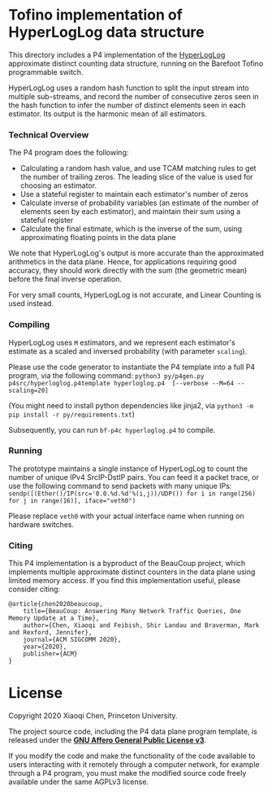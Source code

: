 
# Tofino implementation of HyperLogLog data structure 

This directory includes a P4 implementation of the [HyperLogLog](https://en.wikipedia.org/wiki/HyperLogLog/) approximate distinct counting data structure, running on the Barefoot Tofino programmable switch. 

HyperLogLog uses a random hash function to split the input stream into multiple sub-streams, and record the number of consecutive zeros seen in the hash function to infer the number of distinct elements seen in each estimator. Its output is the harmonic mean of all estimators.

### Technical Overview

The P4 program does the following:
- Calculating a random hash value, and use TCAM matching rules to get the number of trailing zeros. The leading slice of the value is used for choosing an estimator.
- Use a stateful register to maintain each estimator's number of zeros
- Calculate inverse of probability variables (an estimate of the number of elements seen by each estimator), and maintain their sum using a stateful register
- Calculate the final estimate, which is the inverse of the sum, using approximating floating points in the data plane

We note that HyperLogLog's output is more accurate than the approximated arithmetics in the data plane. Hence, for applications requiring good accuracy, they should work directly with the sum (the geometric mean) before the final inverse operation.

For very small counts, HyperLogLog is not accurate, and Linear Counting is used instead.

### Compiling

HyperLogLog uses `M` estimators, and we represent each estimator's estimate as a scaled and inversed probability (with parameter `scaling`).

Please use the code generator to instantiate the P4 template into a full P4 program, via the following command:
`python3 py/p4gen.py p4src/hyperloglog.p4template hyperloglog.p4  [--verbose --M=64 --scaling=20]`

(You might need to install python dependencies like jinja2, via `python3 -m pip install -r py/requirements.txt`)

Subsequently, you can run `bf-p4c hyperloglog.p4` to compile.

### Running

The prototype maintains a single instance of HyperLogLog to count the number of unique IPv4 SrcIP-DstIP pairs. You can feed it a packet trace, or use the following command to send packets with many unique IPs:
`sendp([(Ether()/IP(src='0.0.%d.%d'%(i,j))/UDP()) for i in range(256) for j in range(16)], iface="veth0")`

Please replace `veth0` with your actual interface name when running on hardware switches.

### Citing

This P4 implementation is a byproduct of the BeauCoup project, which implements multiple approximate distinct counters in the data plane using limited memory access. If you find this implementation useful, please consider citing:

    @article{chen2020beaucoup,
        title={BeauCoup: Answering Many Network Traffic Queries, One Memory Update at a Time},
        author={Chen, Xiaoqi and Feibish, Shir Landau and Braverman, Mark and Rexford, Jennifer},
        journal={ACM SIGCOMM 2020},
        year={2020},
        publisher={ACM}
    }

# License

Copyright 2020 Xiaoqi Chen, Princeton University.

The project source code, including the P4 data plane program template, is released under the **[GNU Affero General Public License v3](https://www.gnu.org/licenses/agpl-3.0.html)**. 

If you modify the code and make the functionality of the code available to users interacting with it remotely through a computer network, for example through a P4 program, you must make the modified source code freely available under the same AGPLv3 license.
